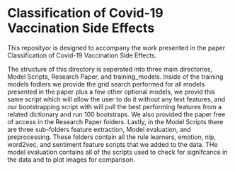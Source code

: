# Classification of Covid-19 Vaccination Side Effects

This reposityor is designed to accompany the work presented in the paper Classification of Covid-19 Vaccination Side Effects.<br>

The structure of this directory is seperated into three main directories, Model Scripts, Research Paper, and training_models.
Inside of the training models fodlers we provide the grid search performed for all models presented in the paper plus a few other optional models, we provid this same script which will allow the user to do it without any text features, and our bootstrapping script with will pull the best performing features from a related dictionary and run 100 bootstraps.
We also provided the paper free of access in the Research Paper folders.
Lastly, in the Model Scripts there are three sub-folders feature extraction, Model evaluation, and preprocessing.
These folders contain all the rule learners, emotion, nlp, word2vec, and sentiment feature scripts that we added to the data.
THe model evaluation contains all of the scripts used to check for signifcance in the data and to plot images for comparison.
